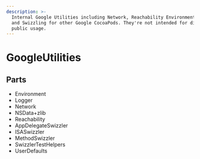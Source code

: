 ```yaml
---
description: >-
  Internal Google Utilities including Network, Reachability Environment, Logger
  and Swizzling for other Google CocoaPods. They're not intended for direct
  public usage.
---
```


# GoogleUtilities

## Parts

* Environment
* Logger
* Network
* NSData+zlib
* Reachability
* AppDelegateSwizzler
* ISASwizzler
* MethodSwizzler
* SwizzlerTestHelpers
* UserDefaults



